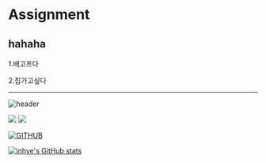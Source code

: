 # Assignment
## hahaha
1.배고프다

2.집가고싶다

-----------------------------------------------------------------
![header](https://capsule-render.vercel.app/api?type=waving&color=timeGradient&text=Welcome%20to%20inhye's%20GitHub%20&animation=twinkling&fontSize=35&fontAlignY=40&fontAlign=70&height=250)

<img src="https://img.shields.io/badge/Visual Studio-skyblue?style=flat&logo=Visual Studio&logoColor=white"/>
 
<img src="https://img.shields.io/badge/Python-3776AB?style=flat&logo=Python&logoColor=white"/>

<div align="left">
  
  
[![GITHUB](https://hits.seeyoufarm.com/api/count/incr/badge.svg?url=https%3A%2F%2Fgithub.com%2FHeoinhaeg=%23F29494&title_bg=%232F2E2E&icon=github.svg&icon_color=%23FFFFFF&title=GITHUB&edge_flat=false)](https://github.com/Heoinhae)

[![inhye's GitHub stats](https://github-readme-stats.vercel.app/api?username=Heoinhae&include_all_commits=true&theme=nord&hide_border=true&count_private=true)](https://github.com/jiholee0/github-readme-stats)
 
